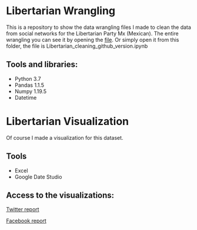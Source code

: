 # Libertarian Wrangling
This is a repository to show the data wrangling files I made to clean the data from social networks for the Libertarian Party Mx (Mexican).
The entire wrangling you can see it by opening the [file](https://github.com/JorgePablol/Libertarian-Wrangling/blob/main/Libertarian_cleaning_github_version.ipynb). Or simply open it from this folder, the file is Libertarian_cleaning_github_version.ipynb

## Tools and libraries:
  * Python 3.7
  * Pandas 1.1.5
  * Numpy 1.19.5
  * Datetime

# Libertarian Visualization
Of course I made a visualization for this dataset.
## Tools
  * Excel
  * Google Date Studio
 
## Access to the visualizations:

[Twitter report](https://tinyurl.com/twitterReportPlib)

[Facebook report](https://tinyurl.com/fbReportPlib)


